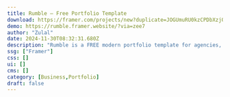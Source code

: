 ```yaml
---
title: Rumble — Free Portfolio Template
download: https://framer.com/projects/new?duplicate=JOGUmuRU0kzCPDbXzjQc&via=zee7&duplicateType=siteTemplate
demo: https://rumble.framer.website/?via=zee7
author: "Zulal"
date: 2024-11-30T08:32:31.680Z
description: "Rumble is a FREE modern portfolio template for agencies, creatives, and developers to showcase their work and tell their stories."
ssg: ["Framer"]
css: []
ui: []
cms: []
category: [Business,Portfolio]
draft: false
---
```

